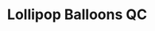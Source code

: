 ---
title: "Lollipop Balloons QC"
url: /new-manila-quezon-city/lollipop-balloons-qc/
shop: party
---